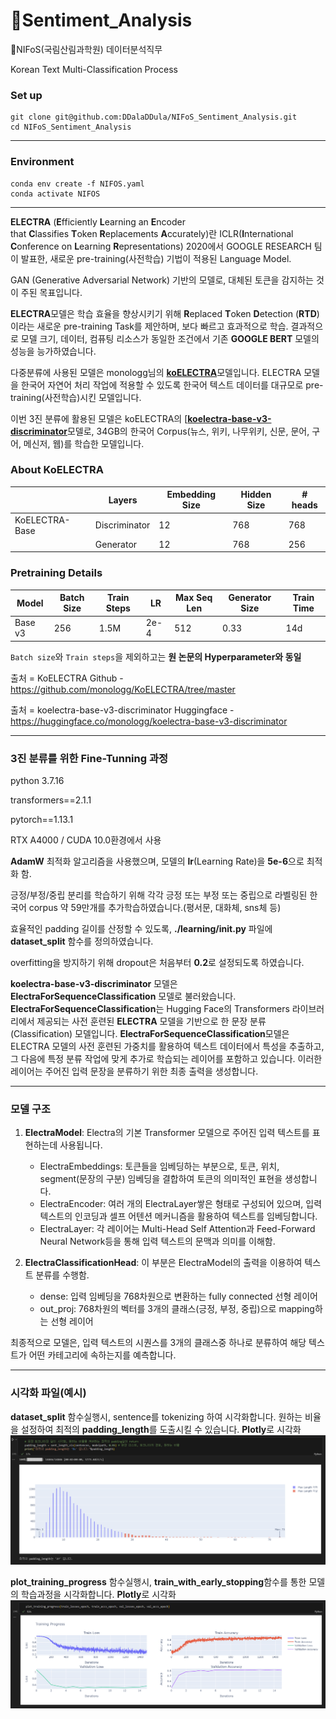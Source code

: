 # 🌳Sentiment_Analysis
🌳NIFoS(국림산림과학원) 데이터분석직무

Korean Text Multi-Classification Process
### Set up

    git clone git@github.com:DDalaDDula/NIFoS_Sentiment_Analysis.git
    cd NIFoS_Sentiment_Analysis

---
### Environment

    conda env create -f NIFOS.yaml
    conda activate NIFOS

---
**ELECTRA** (**E**fficiently **L**earning an **E**ncoder that **C**lassifies **T**oken **R**eplacements **A**ccurately)란 ICLR(**I**nternational **C**onference on **L**earning **R**epresentations) 2020에서 GOOGLE RESEARCH 팀이 발표한, 새로운 pre-training(사전학습) 기법이 적용된 Language Model. 

GAN (Generative Adversarial Network) 기반의 모델로, 대체된 토큰을 감지하는 것이 주된 목표입니다.

**ELECTRA**모델은 학습 효율을 향상시키기 위해 **R**eplaced **T**oken **D**etection (**RTD**)이라는 새로운 pre-training Task를 제안하며, 보다 빠르고 효과적으로 학습. 결과적으로 모델 크기, 데이터, 컴퓨팅 리소스가 동일한 조건에서 기존 **GOOGLE BERT** 모델의 성능을 능가하였습니다. 

다중분류에 사용된 모델은 monologg님의 [**koELECTRA**](https://github.com/monologg/KoELECTRA/tree/master)모델입니다. ELECTRA 모델을 한국어 자연어 처리 작업에 적용할 수 있도록  한국어 텍스트 데이터를  대규모로 pre-training(사전학습)시킨 모델입니다.

이번 3진 분류에 활용된 모델은 koELECTRA의 [[**koelectra-base-v3-discriminator**](https://huggingface.co/monologg/koelectra-base-v3-discriminator)모델로, 34GB의 한국어 Corpus(뉴스, 위키, 나무위키, 신문, 문어, 구어, 메신저, 웹)를 학습한 모델입니다.

### **About KoELECTRA**

|  | Layers | Embedding Size | Hidden Size | # heads |
| --- | --- | --- | --- | --- |
| KoELECTRA-Base | Discriminator | 12 | 768 | 768 |
|  | Generator | 12 | 768 | 256 |

### **Pretraining Details**

| Model | Batch Size | Train Steps | LR | Max Seq Len | Generator Size | Train Time |
| --- | --- | --- | --- | --- | --- | --- |
| Base v3 | 256 | 1.5M | 2e-4 | 512 | 0.33 | 14d |

`Batch size`와 `Train steps`을 제외하고는 **원 논문의 Hyperparameter와 동일**


출처 = KoELECTRA Github - https://github.com/monologg/KoELECTRA/tree/master

출처 = koelectra-base-v3-discriminator Huggingface - https://huggingface.co/monologg/koelectra-base-v3-discriminator

---
### 3진 분류를 위한 Fine-Tunning 과정

python 3.7.16 

transformers==2.1.1

pytorch==1.13.1

RTX A4000 / CUDA 10.0환경에서 사용

**AdamW** 최적화 알고리즘을 사용했으며, 모델의 **lr**(Learning Rate)을 **5e-6**으로 최적화 함.

긍정/부정/중립 분리를 학습하기 위해 각각 긍정 또는 부정 또는 중립으로 라벨링된 한국어 corpus 약 59만개를 추가학습하였습니다.(평서문, 대화체, sns체 등)

효율적인 padding 길이를 산정할 수 있도록, **./learning/__init__.py** 파일에 **dataset_split** 함수를 정의하였습니다.

overfitting을 방지하기 위해 dropout은 처음부터 **0.2**로 설정되도록 하였습니다.

**koelectra-base-v3-discriminator** 모델은 **ElectraForSequenceClassification** 모델로 불러왔습니다. 
**ElectraForSequenceClassification**는 Hugging Face의 Transformers 라이브러리에서 제공되는 사전 훈련된 **ELECTRA** 모델을 기반으로 한 문장 분류(Classification) 모델입니다. **ElectraForSequenceClassification**모델은 ELECTRA 모델의 사전 훈련된 가중치를 활용하여 텍스트 데이터에서 특성을 추출하고, 그 다음에 특정 분류 작업에 맞게 추가로 학습되는 레이어를 포함하고 있습니다. 이러한 레이어는 주어진 입력 문장을 분류하기 위한 최종 출력을 생성합니다.

---
### 모델 구조

1. **ElectraModel**: Electra의 기본 Transformer 모델으로 주어진 입력 텍스트를 표현하는데 사용됩니다.
    - ElectraEmbeddings: 토큰들을 임베딩하는 부분으로, 토큰, 위치, segment(문장의 구분) 임베딩을 결합하여 토큰의 의미적인 표현을 생성합니다.
    - ElectraEncoder: 여러 개의 ElectraLayer쌓은 형태로 구성되어 있으며, 입력 텍스트의 인코딩과 셀프 어텐션 메커니즘을 활용하여 텍스트를 임베딩합니다.
    - ElectraLayer: 각 레이어는 Multi-Head Self Attention과 Feed-Forward Neural Network등을 통해 입력 텍스트의 문맥과 의미를 이해함.
       
2. **ElectraClassificationHead**: 이 부분은 ElectraModel의 출력을 이용하여 텍스트 분류를 수행함.
    - dense: 입력 임베딩을 768차원으로 변환하는 fully connected 선형 레이어
    - out_proj: 768차원의 벡터를 3개의 클래스(긍정, 부정, 중립)으로 mapping하는 선형 레이어

최종적으로 모델은, 입력 텍스트의 시퀀스를 3개의 클래스중 하나로 분류하여 해당 텍스트가 어떤 카테고리에 속하는지를 예측합니다.

---
### 시각화 파일(예시)

**dataset_split** 함수실행시, sentence를 tokenizing 하여 시각화합니다. 원하는 비율을 설정하여 최적의 **padding_length**를 도출시킬 수 있습니다.  **Plotly**로 시각화
![Padding_length visualization](./visualization/padding_length.PNG)

**plot_training_progress** 함수실행시, **train_with_early_stopping**함수를 통한 모델의 학습과정을 시각화합니다. **Plotly**로 시각화
![Learing process visualization](./visualization/plot_vis.PNG)
